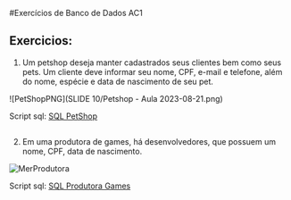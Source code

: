 #Exercícios de Banco de Dados AC1

## Exercicios:
1. Um petshop deseja manter cadastrados seus clientes bem como seus pets. Um cliente deve informar seu nome, CPF, e-mail e telefone, além do nome, espécie e data de nascimento de seu pet.

![PetShopPNG](SLIDE 10/Petshop - Aula 2023-08-21.png)

Script sql:
[SQL PetShop](Scripts/ScriptSQLPetShop.txt)

##
2. Em uma produtora de games, há desenvolvedores, que possuem um nome, CPF, data de nascimento.

![MerProdutora](Mer/ProdutoraGames.png)

Script sql:
[SQL Produtora Games](Scripts/ScriptSQLProdutoraGames.txt)
